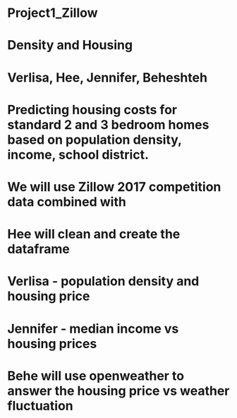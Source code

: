 # Project1_Zillow

# Density and Housing

# Verlisa, Hee, Jennifer, Beheshteh

# Predicting housing costs for standard 2 and 3 bedroom homes based on population density, income, school district.

# We will use Zillow 2017 competition data combined with 


# Hee will clean and create the dataframe
# Verlisa - population density and housing price
# Jennifer - median income vs housing prices
# Behe will use openweather to answer the housing price vs weather fluctuation
